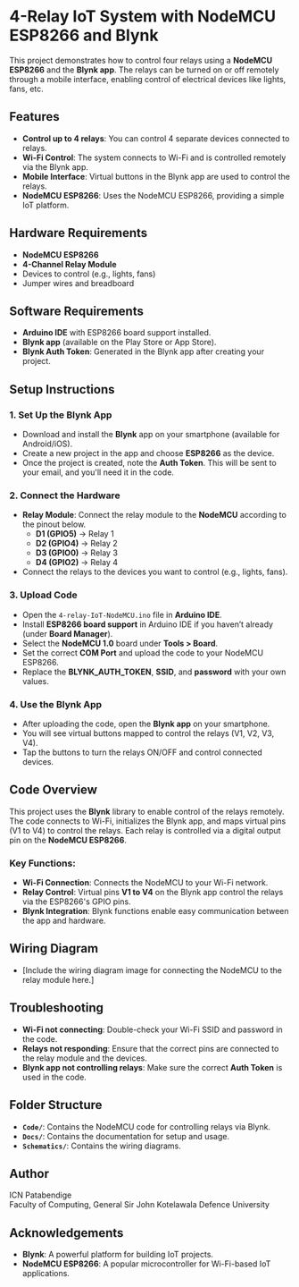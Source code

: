 # 4-Relay IoT System with NodeMCU ESP8266 and Blynk

This project demonstrates how to control four relays using a **NodeMCU ESP8266** and the **Blynk app**. The relays can be turned on or off remotely through a mobile interface, enabling control of electrical devices like lights, fans, etc.

## Features
- **Control up to 4 relays**: You can control 4 separate devices connected to relays.
- **Wi-Fi Control**: The system connects to Wi-Fi and is controlled remotely via the Blynk app.
- **Mobile Interface**: Virtual buttons in the Blynk app are used to control the relays.
- **NodeMCU ESP8266**: Uses the NodeMCU ESP8266, providing a simple IoT platform.

## Hardware Requirements
- **NodeMCU ESP8266**
- **4-Channel Relay Module**
- Devices to control (e.g., lights, fans)
- Jumper wires and breadboard

## Software Requirements
- **Arduino IDE** with ESP8266 board support installed.
- **Blynk app** (available on the Play Store or App Store).
- **Blynk Auth Token**: Generated in the Blynk app after creating your project.

## Setup Instructions

### 1. **Set Up the Blynk App**
   - Download and install the **Blynk** app on your smartphone (available for Android/iOS).
   - Create a new project in the app and choose **ESP8266** as the device.
   - Once the project is created, note the **Auth Token**. This will be sent to your email, and you'll need it in the code.

### 2. **Connect the Hardware**
   - **Relay Module**: Connect the relay module to the **NodeMCU** according to the pinout below.
     - **D1 (GPIO5)** → Relay 1
     - **D2 (GPIO4)** → Relay 2
     - **D3 (GPIO0)** → Relay 3
     - **D4 (GPIO2)** → Relay 4
   - Connect the relays to the devices you want to control (e.g., lights, fans).

### 3. **Upload Code**
   - Open the `4-relay-IoT-NodeMCU.ino` file in **Arduino IDE**.
   - Install **ESP8266 board support** in Arduino IDE if you haven’t already (under **Board Manager**).
   - Select the **NodeMCU 1.0** board under **Tools > Board**.
   - Set the correct **COM Port** and upload the code to your NodeMCU ESP8266.
   - Replace the **BLYNK_AUTH_TOKEN**, **SSID**, and **password** with your own values.

### 4. **Use the Blynk App**
   - After uploading the code, open the **Blynk app** on your smartphone.
   - You will see virtual buttons mapped to control the relays (V1, V2, V3, V4).
   - Tap the buttons to turn the relays ON/OFF and control connected devices.

## Code Overview

This project uses the **Blynk** library to enable control of the relays remotely. The code connects to Wi-Fi, initializes the Blynk app, and maps virtual pins (V1 to V4) to control the relays. Each relay is controlled via a digital output pin on the **NodeMCU ESP8266**.

### Key Functions:
- **Wi-Fi Connection**: Connects the NodeMCU to your Wi-Fi network.
- **Relay Control**: Virtual pins **V1 to V4** on the Blynk app control the relays via the ESP8266's GPIO pins.
- **Blynk Integration**: Blynk functions enable easy communication between the app and hardware.

## Wiring Diagram
- [Include the wiring diagram image for connecting the NodeMCU to the relay module here.]

## Troubleshooting

- **Wi-Fi not connecting**: Double-check your Wi-Fi SSID and password in the code.
- **Relays not responding**: Ensure that the correct pins are connected to the relay module and the devices.
- **Blynk app not controlling relays**: Make sure the correct **Auth Token** is used in the code.

## Folder Structure
- **`Code/`**: Contains the NodeMCU code for controlling relays via Blynk.
- **`Docs/`**: Contains the documentation for setup and usage.
- **`Schematics/`**: Contains the wiring diagrams.

## Author
ICN Patabendige  
Faculty of Computing, General Sir John Kotelawala Defence University

## Acknowledgements
- **Blynk**: A powerful platform for building IoT projects.
- **NodeMCU ESP8266**: A popular microcontroller for Wi-Fi-based IoT applications.

